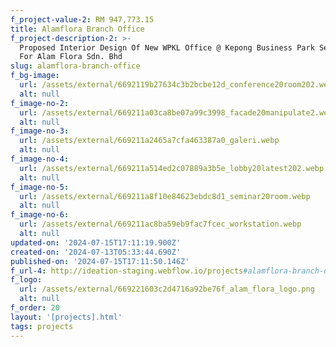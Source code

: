 ```yaml
---
f_project-value-2: RM 947,773.15
title: Alamflora Branch Office
f_project-description-2: >-
  Proposed Interior Design Of New WPKL Office @ Kepong Business Park Segambut
  For Alam Flora Sdn. Bhd
slug: alamflora-branch-office
f_bg-image:
  url: /assets/external/6692119b27634c3b2bcbe12d_conference20room202.webp
  alt: null
f_image-no-2:
  url: /assets/external/669211a03ca8be07a99c3998_facade20manipulate2.webp
  alt: null
f_image-no-3:
  url: /assets/external/669211a2465a7cfa463387a0_galeri.webp
  alt: null
f_image-no-4:
  url: /assets/external/669211a514ed2c07889a3b5e_lobby20latest202.webp
  alt: null
f_image-no-5:
  url: /assets/external/669211a8f10e84623ebdc8d1_seminar20room.webp
  alt: null
f_image-no-6:
  url: /assets/external/669211ac8ba59eb9fac7fcec_workstation.webp
  alt: null
updated-on: '2024-07-15T17:11:19.900Z'
created-on: '2024-07-13T05:33:44.690Z'
published-on: '2024-07-15T17:11:50.146Z'
f_url-4: http://ideation-staging.webflow.io/projects#alamflora-branch-office
f_logo:
  url: /assets/external/669221603c2d4716a92be76f_alam_flora_logo.png
  alt: null
f_order: 20
layout: '[projects].html'
tags: projects
---
```



